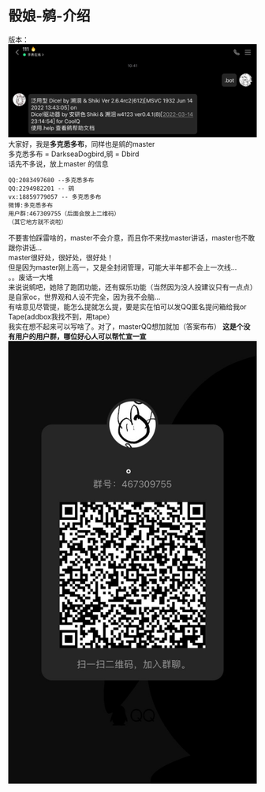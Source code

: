 # 骰娘-鹓-介绍
版本：![](_static/.bot.png)
大家好，我是**多克悉多布**，同样也是鹓的master  
多克悉多布 = DarkseaDogbird,鹓 = Dbird  
话先不多说，放上master 的信息  
```
QQ:2083497680 --多克悉多布
QQ:2294982201 -- 鹓
vx:18859779057 -- 多克悉多布
微博:多克悉多布
用户群:467309755（后面会放上二维码）
（其它地方就不说啦）
```
不要害怕踩雷啥的，master不会介意，而且你不来找master讲话，master也不敢跟你讲话...  
master很好处，很好处，很好处！  
但是因为master刚上高一，又是全封闭管理，可能大半年都不会上一次线...    
。。废话一大堆  
来说说鹓吧，她除了跑团功能，还有娱乐功能（当然因为没人投建议只有一点点） 
是自家oc，世界观和人设不完全，因为我不会脑...  
有啥意见尽管提，能怎么提就怎么提，要是实在怕可以发QQ匿名提问箱给我or Tape(addbox我找不到，用tape）  
我实在想不起来可以写啥了。对了，masterQQ想加就加（答案布布）
**这是个没有用户的用户群，哪位好心人可以帮忙宣一宣**
![](_static/user_group.png)
